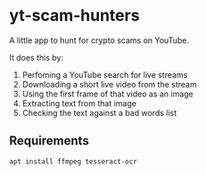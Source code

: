# yt-scam-hunters

A little app to hunt for crypto scams on YouTube.

It does this by:

1) Perfoming a YouTube search for live streams
2) Downloading a short live video from the stream
3) Using the first frame of that video as an image
4) Extracting text from that image
5) Checking the text against a bad words list

## Requirements

```sh
apt install ffmpeg tesseract-ocr
```
